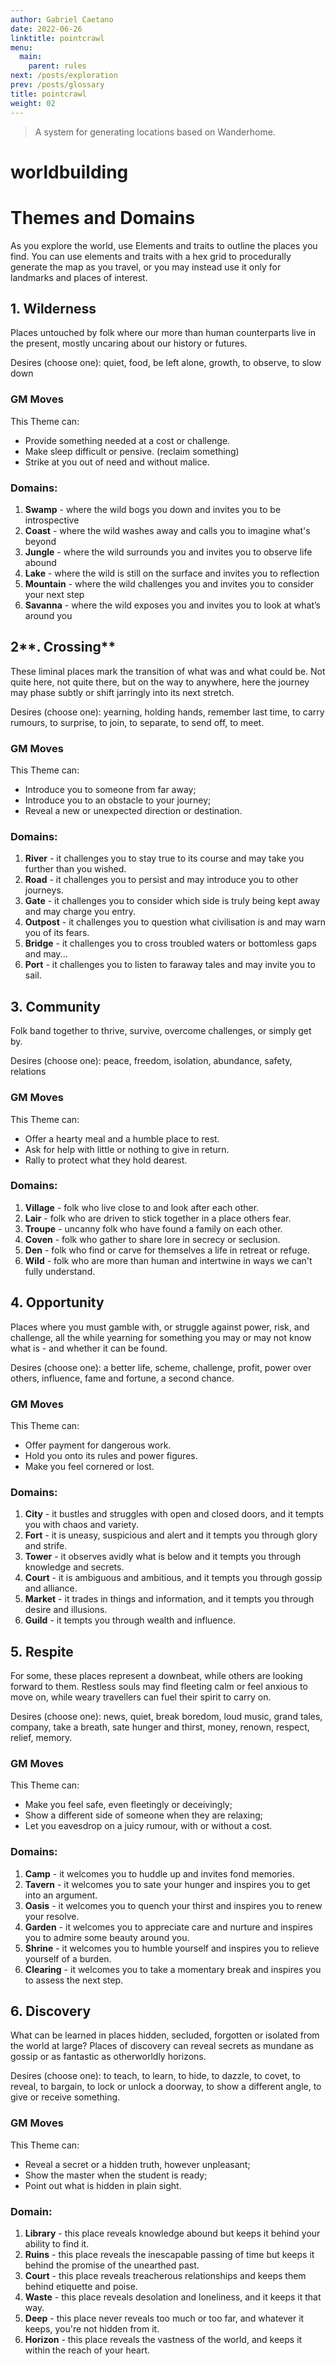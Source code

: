 ```yaml
---
author: Gabriel Caetano
date: 2022-06-26
linktitle: pointcrawl
menu:
  main:
    parent: rules
next: /posts/exploration
prev: /posts/glossary
title: pointcrawl
weight: 02
---
```


> A system for generating locations based on Wanderhome.

# worldbuilding

# Themes and Domains

As you explore the world, use Elements and traits to outline the places you find. You can use elements and traits with a hex grid to procedurally generate the map as you travel, or you may instead use it only for landmarks and places of interest.

## 1. Wilderness

Places untouched by folk where our more than human counterparts live in the present, mostly uncaring about our history or futures.

Desires (choose one): quiet, food, be left alone, growth, to observe, to slow down

### GM Moves

This Theme can:

- Provide something needed at a cost or challenge.
- Make sleep difficult or pensive. (reclaim something)
- Strike at you out of need and without malice.

### Domains:

1. **Swamp** - where the wild bogs you down and invites you to be introspective
2. **Coast** - where the wild washes away and calls you to imagine what's beyond
3. **Jungle** - where the wild surrounds you and invites you to observe life abound
4. **Lake** - where the wild is still on the surface and invites you to reflection
5. **Mountain** - where the wild challenges you and invites you to consider your next step
6. **Savanna** - where the wild exposes you and invites you to look at what’s around you

## 2**. Crossing**

These liminal places mark the transition of what was and what could be. Not quite here, not quite there, but on the way to anywhere, here the journey may phase subtly or shift jarringly into its next stretch.

Desires (choose one): yearning, holding hands, remember last time, to carry rumours, to surprise, to join, to separate, to send off, to meet.

### GM Moves

This Theme can:

- Introduce you to someone from far away;
- Introduce you to an obstacle to your journey;
- Reveal a new or unexpected direction or destination.

### Domains:

1. **River** - it challenges you to stay true to its course and may take you further than you wished.
2. **Road** - it challenges you to persist and may introduce you to other journeys.
3. **Gate** - it challenges you to consider which side is truly being kept away and may charge you entry.
4. **Outpost** - it challenges you to question what civilisation is and may warn you of its fears.
5. **Bridge** - it challenges you to cross troubled waters or bottomless gaps and may...
6. **Port** - it challenges you to listen to faraway tales and may invite you to sail.

## 3. Community

Folk band together to thrive, survive, overcome challenges, or simply get by.

Desires (choose one): peace, freedom, isolation, abundance, safety, relations

### GM Moves

This Theme can:

- Offer a hearty meal and a humble place to rest.
- Ask for help with little or nothing to give in return.
- Rally to protect what they hold dearest.

### Domains:

1. **Village** - folk who live close to and look after each other.
2. **Lair** - folk who are driven to stick together in a place others fear.
3. **Troupe** - uncanny folk who have found a family on each other.
4. **Coven** - folk who gather to share lore in secrecy or seclusion.
5. **Den** - folk who find or carve for themselves a life in retreat or refuge.
6. **Wild** - folk who are more than human and intertwine in ways we can't fully understand.

## 4. Opportunity

Places where you must gamble with, or struggle against power, risk, and challenge, all the while yearning for something you may or may not know what is - and whether it can be found.

Desires (choose one): a better life, scheme, challenge, profit, power over others, influence, fame and fortune, a second chance.

### GM Moves

This Theme can:

- Offer payment for dangerous work.
- Hold you onto its rules and power figures.
- Make you feel cornered or lost.

### Domains:

1. **City** - it bustles and struggles with open and closed doors, and it tempts you with chaos and variety.
2. **Fort** - it is uneasy, suspicious and alert and it tempts you through glory and strife.
3. **Tower** - it observes avidly what is below and it tempts you through knowledge and secrets.
4. **Court** - it is ambiguous and ambitious, and it tempts you through gossip and alliance.
5. **Market** - it trades in things and information, and it tempts you through desire and illusions.
6. **Guild** - it tempts you through wealth and influence.

## **5. Respite**

For some, these places represent a downbeat, while others are looking forward to them. Restless souls may find fleeting calm or feel anxious to move on, while weary travellers can fuel their spirit to carry on.

Desires (choose one): news, quiet, break boredom, loud music, grand tales, company, take a breath, sate hunger and thirst, money, renown, respect, relief, memory.

### GM Moves

This Theme can:

- Make you feel safe, even fleetingly or deceivingly;
- Show a different side of someone when they are relaxing;
- Let you eavesdrop on a juicy rumour, with or without a cost.

### Domains:

1. **Camp** - it welcomes you to huddle up and invites fond memories.
2. **Tavern** - it welcomes you to sate your hunger and inspires you to get into an argument.
3. **Oasis** - it welcomes you to quench your thirst and inspires you to renew your resolve.
4. **Garden** - it welcomes you to appreciate care and nurture and inspires you to admire some beauty around you.
5. **Shrine** - it welcomes you to humble yourself and inspires you to relieve yourself of a burden.
6. **Clearing** - it welcomes you to take a momentary break and inspires you to assess the next step.

## **6. Discovery**

What can be learned in places hidden, secluded, forgotten or isolated from the world at large? Places of discovery can reveal secrets as mundane as gossip or as fantastic as otherworldly horizons.

Desires (choose one): to teach, to learn, to hide, to dazzle, to covet, to reveal, to bargain, to lock or unlock a doorway, to show a different angle, to give or receive something.

### GM Moves

This Theme can:

- Reveal a secret or a hidden truth, however unpleasant;
- Show the master when the student is ready;
- Point out what is hidden in plain sight.

### Domain:

1. **Library** - this place reveals knowledge abound but keeps it behind your ability to find it.
2. **Ruins** - this place reveals the inescapable passing of time but keeps it behind the promise of the unearthed past.
3. **Court** - this place reveals treacherous relationships and keeps them behind etiquette and poise.
4. **Waste** - this place reveals desolation and loneliness, and it keeps it that way.
5. **Deep** - this place never reveals too much or too far, and whatever it keeps, you're not hidden from it.
6. **Horizon** - this place reveals the vastness of the world, and keeps it within the reach of your heart.